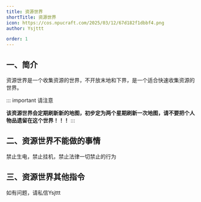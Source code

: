 ```yaml
---
title: 资源世界
shortTitle: 资源世界
icon: https://cos.npucraft.com/2025/03/12/67d182f1dbbf4.png
author: Ysjttt

order: 1
---
```





## **一、简介**

资源世界是一个收集资源的世界，不开放末地和下界，是一个适合快速收集资源的世界。

::: important 请注意

**该资源世界会定期刷新新的地图，初步定为两个星期刷新一次地图，请不要把个人物品遗留在这个世界！！！**
:::

## **二、资源世界不能做的事情**

禁止生电，禁止挂机，禁止法律一切禁止的行为

## **三、资源世界其他指令**

如有问题，请私信Ysjttt